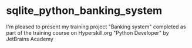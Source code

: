 # sqlite_python_banking_system
I'm pleased to present my training project "Banking system" completed as part of the training course on Hyperskill.org "Python Developer" by JetBrains Academy
